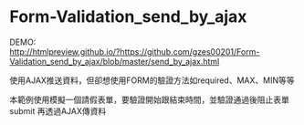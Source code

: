 # Form-Validation_send_by_ajax

DEMO:<br>
http://htmlpreview.github.io/?https://github.com/gzes00201/Form-Validation_send_by_ajax/blob/master/send_by_ajax.html

使用AJAX推送資料，但卻想使用FORM的驗證方法如required、MAX、MIN等等

本範例使用模擬一個請假表單，要驗證開始跟結束時間，並驗證通過後阻止表單submit
再透過AJAX傳資料
